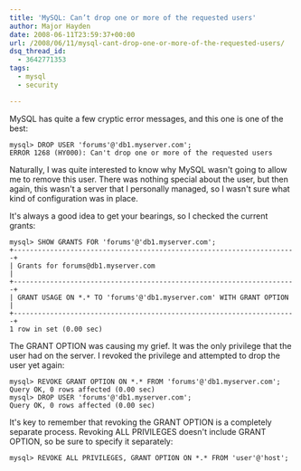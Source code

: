 ```yaml
---
title: 'MySQL: Can’t drop one or more of the requested users'
author: Major Hayden
date: 2008-06-11T23:59:37+00:00
url: /2008/06/11/mysql-cant-drop-one-or-more-of-the-requested-users/
dsq_thread_id:
  - 3642771353
tags:
  - mysql
  - security

---
```

MySQL has quite a few cryptic error messages, and this one is one of the best:

```
mysql> DROP USER 'forums'@'db1.myserver.com';
ERROR 1268 (HY000): Can't drop one or more of the requested users
```

Naturally, I was quite interested to know why MySQL wasn't going to allow me to remove this user. There was nothing special about the user, but then again, this wasn't a server that I personally managed, so I wasn't sure what kind of configuration was in place.

It's always a good idea to get your bearings, so I checked the current grants:

    mysql> SHOW GRANTS FOR 'forums'@'db1.myserver.com';
    +----------------------------------------------------------------------+
    | Grants for forums@db1.myserver.com                                   |
    +----------------------------------------------------------------------+
    | GRANT USAGE ON *.* TO 'forums'@'db1.myserver.com' WITH GRANT OPTION  |
    +----------------------------------------------------------------------+
    1 row in set (0.00 sec)

The GRANT OPTION was causing my grief. It was the only privilege that the user had on the server. I revoked the privilege and attempted to drop the user yet again:

```
mysql> REVOKE GRANT OPTION ON *.* FROM 'forums'@'db1.myserver.com';
Query OK, 0 rows affected (0.00 sec)
mysql> DROP USER 'forums'@'db1.myserver.com';
Query OK, 0 rows affected (0.00 sec)
```

It's key to remember that revoking the GRANT OPTION is a completely separate process. Revoking ALL PRIVILEGES doesn't include GRANT OPTION, so be sure to specify it separately:

```
mysql> REVOKE ALL PRIVILEGES, GRANT OPTION ON *.* FROM 'user'@'host';
```
